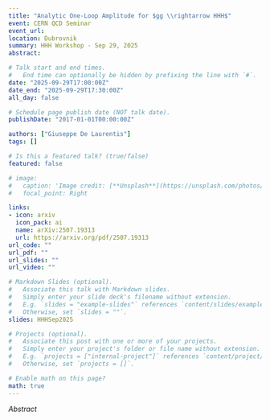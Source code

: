 ```yaml
---
title: "Analytic One-Loop Amplitude for $gg \\rightarrow HHH$"
event: CERN QCD Seminar
event_url: 
location: Dubrovnik
summary: HHH Workshop - Sep 29, 2025
abstract: 

# Talk start and end times.
#   End time can optionally be hidden by prefixing the line with `#`.
date: "2025-09-29T17:00:00Z"
date_end: "2025-09-29T17:30:00Z"
all_day: false

# Schedule page publish date (NOT talk date).
publishDate: "2017-01-01T00:00:00Z"

authors: ["Giuseppe De Laurentis"]
tags: []

# Is this a featured talk? (true/false)
featured: false

# image:
#   caption: 'Image credit: [**Unsplash**](https://unsplash.com/photos/bzdhc5b3Bxs)'
#   focal_point: Right

links:
- icon: arxiv
  icon_pack: ai
  name: arXiv:2507.19313
  url: https://arxiv.org/pdf/2507.19313
url_code: ""
url_pdf: ""
url_slides: ""
url_video: ""

# Markdown Slides (optional).
#   Associate this talk with Markdown slides.
#   Simply enter your slide deck's filename without extension.
#   E.g. `slides = "example-slides"` references `content/slides/example-slides.md`.
#   Otherwise, set `slides = ""`.
slides: HHHSep2025

# Projects (optional).
#   Associate this post with one or more of your projects.
#   Simply enter your project's folder or file name without extension.
#   E.g. `projects = ["internal-project"]` references `content/project/deep-learning/index.md`.
#   Otherwise, set `projects = []`.

# Enable math on this page?
math: true
---
```


*Abstract*

